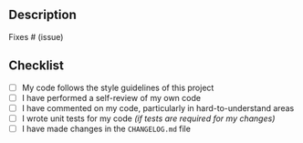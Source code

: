## Description

<!--

Buddy, first of all, I want to thank you very much for your contribution. I really appreciate it 🤩


Please include a summary of the change and which issue is fixed. Please also include relevant motivation and context. List any dependencies that are required for this change.

-->

Fixes # (issue)

## Checklist

- [ ] My code follows the style guidelines of this project
- [ ] I have performed a self-review of my own code
- [ ] I have commented on my code, particularly in hard-to-understand areas
- [ ] I wrote unit tests for my code _(if tests are required for my changes)_ <!-- feel free to drop this item from the list -->
- [ ] I have made changes in the `CHANGELOG.md` file

<!--

About your changes in `CHANGELOG.md`:

* Add new version header like `## v1.x.x` or `## UNRELEASED`, if it does not exists
* Add description under `Added` / `Changed` / `Fixed` sections
* Add a reference to the related issue or this PR `[#123](https://github.com/.../.../(issues|pull)/123)`

-->
